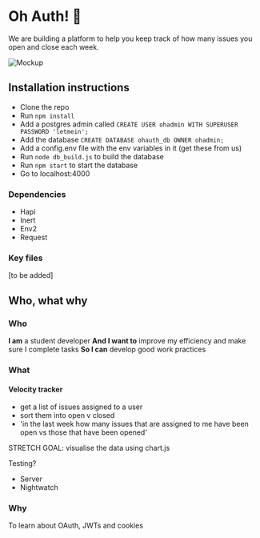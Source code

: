 # Oh Auth! :grimacing:

We are building a platform to help you keep track of how many issues you open and close each week.

![Mockup](https://github.com/esraajb/oh-auth/blob/master/public/assets/OhAuth%20mockup.png)

## Installation instructions
- Clone the repo
- Run ```npm install```
- Add a postgres admin called ```CREATE USER ohadmin WITH SUPERUSER PASSWORD 'letmein';```
- Add the database ```CREATE DATABASE ohauth_db OWNER ohadmin;```
- Add a config.env file with the env variables in it (get these from us)
- Run ```node db_build.js``` to build the database
- Run ```npm start``` to start the database
- Go to localhost:4000

### Dependencies
- Hapi
- Inert
- Env2
- Request

### Key files
[to be added]

## Who, what why
### Who
**I am** a student developer
**And I want to** improve my efficiency and make sure I complete tasks
**So I can** develop good work practices

### What
#### Velocity tracker
- get a list of issues assigned to a user
- sort them into open v closed
- 'in the last week how many issues that are assigned to me have been open vs those that have been opened'

STRETCH GOAL: visualise the data using chart.js

Testing?
- Server
- Nightwatch

### Why
To learn about OAuth, JWTs and cookies
